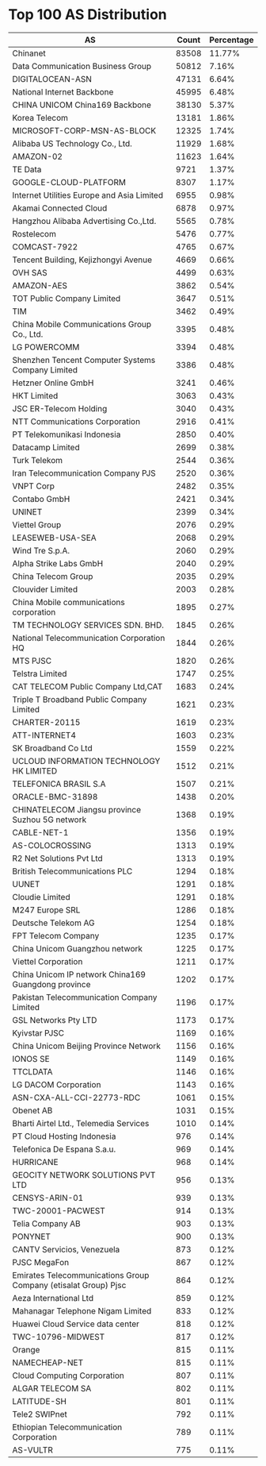 # Top 100 AS Distribution
| AS | Count | Percentage |
|----|----|----|
| Chinanet | 83508 | 11.77% |
| Data Communication Business Group | 50812 | 7.16% |
| DIGITALOCEAN-ASN | 47131 | 6.64% |
| National Internet Backbone | 45995 | 6.48% |
| CHINA UNICOM China169 Backbone | 38130 | 5.37% |
| Korea Telecom | 13181 | 1.86% |
| MICROSOFT-CORP-MSN-AS-BLOCK | 12325 | 1.74% |
| Alibaba US Technology Co., Ltd. | 11929 | 1.68% |
| AMAZON-02 | 11623 | 1.64% |
| TE Data | 9721 | 1.37% |
| GOOGLE-CLOUD-PLATFORM | 8307 | 1.17% |
| Internet Utilities Europe and Asia Limited | 6955 | 0.98% |
| Akamai Connected Cloud | 6878 | 0.97% |
| Hangzhou Alibaba Advertising Co.,Ltd. | 5565 | 0.78% |
| Rostelecom | 5476 | 0.77% |
| COMCAST-7922 | 4765 | 0.67% |
| Tencent Building, Kejizhongyi Avenue | 4669 | 0.66% |
| OVH SAS | 4499 | 0.63% |
| AMAZON-AES | 3862 | 0.54% |
| TOT Public Company Limited | 3647 | 0.51% |
| TIM | 3462 | 0.49% |
| China Mobile Communications Group Co., Ltd. | 3395 | 0.48% |
| LG POWERCOMM | 3394 | 0.48% |
| Shenzhen Tencent Computer Systems Company Limited | 3386 | 0.48% |
| Hetzner Online GmbH | 3241 | 0.46% |
| HKT Limited | 3063 | 0.43% |
| JSC ER-Telecom Holding | 3040 | 0.43% |
| NTT Communications Corporation | 2916 | 0.41% |
| PT Telekomunikasi Indonesia | 2850 | 0.40% |
| Datacamp Limited | 2699 | 0.38% |
| Turk Telekom | 2544 | 0.36% |
| Iran Telecommunication Company PJS | 2520 | 0.36% |
| VNPT Corp | 2482 | 0.35% |
| Contabo GmbH | 2421 | 0.34% |
| UNINET | 2399 | 0.34% |
| Viettel Group | 2076 | 0.29% |
| LEASEWEB-USA-SEA | 2068 | 0.29% |
| Wind Tre S.p.A. | 2060 | 0.29% |
| Alpha Strike Labs GmbH | 2040 | 0.29% |
| China Telecom Group | 2035 | 0.29% |
| Clouvider Limited | 2003 | 0.28% |
| China Mobile communications corporation | 1895 | 0.27% |
| TM TECHNOLOGY SERVICES SDN. BHD. | 1845 | 0.26% |
| National Telecommunication Corporation HQ | 1844 | 0.26% |
| MTS PJSC | 1820 | 0.26% |
| Telstra Limited | 1747 | 0.25% |
| CAT TELECOM Public Company Ltd,CAT | 1683 | 0.24% |
| Triple T Broadband Public Company Limited | 1621 | 0.23% |
| CHARTER-20115 | 1619 | 0.23% |
| ATT-INTERNET4 | 1603 | 0.23% |
| SK Broadband Co Ltd | 1559 | 0.22% |
| UCLOUD INFORMATION TECHNOLOGY HK LIMITED | 1512 | 0.21% |
| TELEFONICA BRASIL S.A | 1507 | 0.21% |
| ORACLE-BMC-31898 | 1438 | 0.20% |
| CHINATELECOM Jiangsu province Suzhou 5G network | 1368 | 0.19% |
| CABLE-NET-1 | 1356 | 0.19% |
| AS-COLOCROSSING | 1313 | 0.19% |
| R2 Net Solutions Pvt Ltd | 1313 | 0.19% |
| British Telecommunications PLC | 1294 | 0.18% |
| UUNET | 1291 | 0.18% |
| Cloudie Limited | 1291 | 0.18% |
| M247 Europe SRL | 1286 | 0.18% |
| Deutsche Telekom AG | 1254 | 0.18% |
| FPT Telecom Company | 1235 | 0.17% |
| China Unicom Guangzhou network | 1225 | 0.17% |
| Viettel Corporation | 1211 | 0.17% |
| China Unicom IP network China169 Guangdong province | 1202 | 0.17% |
| Pakistan Telecommunication Company Limited | 1196 | 0.17% |
| GSL Networks Pty LTD | 1173 | 0.17% |
| Kyivstar PJSC | 1169 | 0.16% |
| China Unicom Beijing Province Network | 1156 | 0.16% |
| IONOS SE | 1149 | 0.16% |
| TTCLDATA | 1146 | 0.16% |
| LG DACOM Corporation | 1143 | 0.16% |
| ASN-CXA-ALL-CCI-22773-RDC | 1061 | 0.15% |
| Obenet AB | 1031 | 0.15% |
| Bharti Airtel Ltd., Telemedia Services | 1010 | 0.14% |
| PT Cloud Hosting Indonesia | 976 | 0.14% |
| Telefonica De Espana S.a.u. | 969 | 0.14% |
| HURRICANE | 968 | 0.14% |
| GEOCITY NETWORK SOLUTIONS PVT LTD | 956 | 0.13% |
| CENSYS-ARIN-01 | 939 | 0.13% |
| TWC-20001-PACWEST | 914 | 0.13% |
| Telia Company AB | 903 | 0.13% |
| PONYNET | 900 | 0.13% |
| CANTV Servicios, Venezuela | 873 | 0.12% |
| PJSC MegaFon | 867 | 0.12% |
| Emirates Telecommunications Group Company (etisalat Group) Pjsc | 864 | 0.12% |
| Aeza International Ltd | 859 | 0.12% |
| Mahanagar Telephone Nigam Limited | 833 | 0.12% |
| Huawei Cloud Service data center | 818 | 0.12% |
| TWC-10796-MIDWEST | 817 | 0.12% |
| Orange | 815 | 0.11% |
| NAMECHEAP-NET | 815 | 0.11% |
| Cloud Computing Corporation | 807 | 0.11% |
| ALGAR TELECOM SA | 802 | 0.11% |
| LATITUDE-SH | 801 | 0.11% |
| Tele2 SWIPnet | 792 | 0.11% |
| Ethiopian Telecommunication Corporation | 789 | 0.11% |
| AS-VULTR | 775 | 0.11% |
